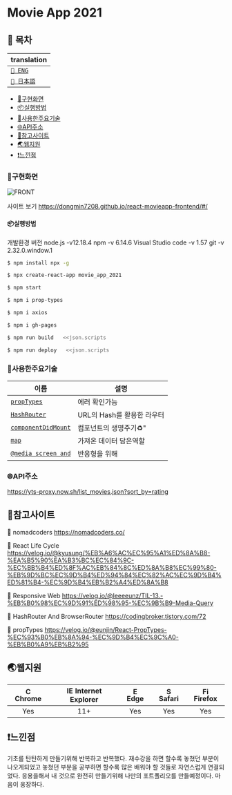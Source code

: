 # Movie App 2021

## 🚩 목차

| translation                    |
| ------------------------------ |
| [`🗽 ENG`](../README.md)       |
| [`🎌 日本語`](../jp/README.md) |

- [🗼구현화면](#구현화면)
- [📦실행방법](#실행방법)
- [🔧사용한주요기술](#사용한주요기술)
- [🌐API주소](#api주소)
- [🔎참고사이트](#참고사이트)
- [🌏웹지원](#웹지원)
- [❗느낀점](#느낀점)

### 🗼구현화면

![FRONT](/image/movie.gif)

사이트 보기
https://dongmin7208.github.io/react-movieapp-frontend/#/

#### 📦실행방법

개발환경 버전
node.js -v12.18.4
npm -v 6.14.6
Visual Studio code -v 1.57
git -v 2.32.0.window.1

```sh
$ npm install npx -g
```

```sh
$ npx create-react-app movie_app_2021
```

```sh
$ npm start
```

```sh
$ npm i prop-types
```

```sh
$ npm i axios
```

```sh
$ npm i gh-pages
```

```sh
$ npm run build   <<json.scripts
```

```sh
$ npm run deploy   <<json.scripts
```

### 🔧사용한주요기술

| 이름                                                                                                                    | 설명                          |
| ----------------------------------------------------------------------------------------------------------------------- | ----------------------------- |
| [`propTypes`](https://github.com/dongmin7208/react-movieapp-frontend/blob/master/src/components/Movie.js)               | 에러 확인가능                 |
| [`HashRouter`](https://github.com/dongmin7208/react-movieapp-frontend/blob/master/src/App.js)                           | URL의 Hash를 활용한 라우터    |
| [`componentDidMount`](https://github.com/dongmin7208/react-movieapp-frontend/blob/master/src/routes/Home.js)            | 컴포넌트의 생명주기:recycle:" |
| [`map`](https://github.com/dongmin7208/react-movieapp-frontend/blob/master/src/routes/Home.js)                          | 가져온 데이터 담은역할        |
| [`@media screen and`](https://github.com/dongmin7208/react-movieapp-frontend/blob/master/src/components/Navigation.css) | 반응형을 위해                 |

### 🌐API주소

https://yts-proxy.now.sh/list_movies.json?sort_by=rating

## 🔎참고사이트

:school: nomadcoders
https://nomadcoders.co/

:book: React Life Cycle
https://velog.io/@kyusung/%EB%A6%AC%EC%95%A1%ED%8A%B8-%EA%B5%90%EA%B3%BC%EC%84%9C-%EC%BB%B4%ED%8F%AC%EB%84%8C%ED%8A%B8%EC%99%80-%EB%9D%BC%EC%9D%B4%ED%94%84%EC%82%AC%EC%9D%B4%ED%81%B4-%EC%9D%B4%EB%B2%A4%ED%8A%B8

:book: Responsive Web
https://velog.io/@leeeeunz/TIL-13.-%EB%B0%98%EC%9D%91%ED%98%95-%EC%9B%B9-Media-Query

:book: HashRouter And BrowserRouter
https://codingbroker.tistory.com/72

:book: propTypes
https://velog.io/@eunjin/React-PropTypes-%EC%93%B0%EB%8A%94-%EC%9D%B4%EC%9C%A0-%EB%B0%A9%EB%B2%95

## 🌏웹지원

| <img src="https://user-images.githubusercontent.com/1215767/34348387-a2e64588-ea4d-11e7-8267-a43365103afe.png" alt="Chrome" width="16px" height="16px" /> Chrome | <img src="https://user-images.githubusercontent.com/1215767/34348590-250b3ca2-ea4f-11e7-9efb-da953359321f.png" alt="IE" width="16px" height="16px" /> Internet Explorer | <img src="https://user-images.githubusercontent.com/1215767/34348380-93e77ae8-ea4d-11e7-8696-9a989ddbbbf5.png" alt="Edge" width="16px" height="16px" /> Edge | <img src="https://user-images.githubusercontent.com/1215767/34348394-a981f892-ea4d-11e7-9156-d128d58386b9.png" alt="Safari" width="16px" height="16px" /> Safari | <img src="https://user-images.githubusercontent.com/1215767/34348383-9e7ed492-ea4d-11e7-910c-03b39d52f496.png" alt="Firefox" width="16px" height="16px" /> Firefox |
| :--------------------------------------------------------------------------------------------------------------------------------------------------------------: | :---------------------------------------------------------------------------------------------------------------------------------------------------------------------: | :----------------------------------------------------------------------------------------------------------------------------------------------------------: | :--------------------------------------------------------------------------------------------------------------------------------------------------------------: | :----------------------------------------------------------------------------------------------------------------------------------------------------------------: |
|                                                                               Yes                                                                                |                                                                                   11+                                                                                   |                                                                             Yes                                                                              |                                                                               Yes                                                                                |                                                                                Yes                                                                                 |

## ❗느낀점

기초를 탄탄하게 만들기위해 반복하고 반복했다.
재수강을 하면 할수록 놓쳤던 부분이 나오게되었고
놓쳤던 부분을 공부하면 할수록 많은 배워야 할 것들로 자연스럽게 연결되었다.
응용을해서 내 것으로 완전히 만들기위해 나만의 포트폴리오를 만들예정이다.
마음이 웅장하다.
